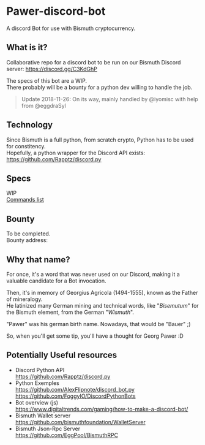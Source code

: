 # Pawer-discord-bot
A discord Bot for use with Bismuth cryptocurrency.

## What is it?

Collaborative repo for a discord bot to be run on our Bismuth Discord server: https://discord.gg/C3KdGhP

The specs of this bot are a WIP.  
There probably will be a bounty for a python dev willing to handle the job.

> Update 2018-11-26: On its way, mainly handled by @iyomisc with help from @eggdraSyl

## Technology

Since Bismuth is a full python, from scratch crypto, Python has to be used for constitency.  
Hopefully, a python wrapper for the Discord API exists: https://github.com/Rapptz/discord.py

## Specs

WIP  
[Commands list](commands.md)

## Bounty

To be completed.  
Bounty address: 

## Why that name?

For once, it's a word that was never used on our Discord, making it a valuable candidate for a Bot invocation.

Then, it's in memory of Georgius Agricola (1494-1555), known as the Father of mineralogy.  
He latinized many German mining and technical words, like "*Bisemutum*" for the Bismuth element, from the German "*Wismuth*".

"Pawer" was his german birth name. Nowadays, that would be "Bauer" ;)

So, when you'll get some tip, you'll have a thought for Georg Pawer :D

## Potentially Useful resources

- Discord Python API  
  https://github.com/Rapptz/discord.py
- Python Exemples  
  https://github.com/AlexFlipnote/discord_bot.py  
  https://github.com/FoggyIO/DiscordPythonBots  
- Bot overview (js)  
  https://www.digitaltrends.com/gaming/how-to-make-a-discord-bot/
- Bismuth Wallet server  
  https://github.com/bismuthfoundation/WalletServer
- Bismuth Json-Rpc Server  
  https://github.com/EggPool/BismuthRPC
